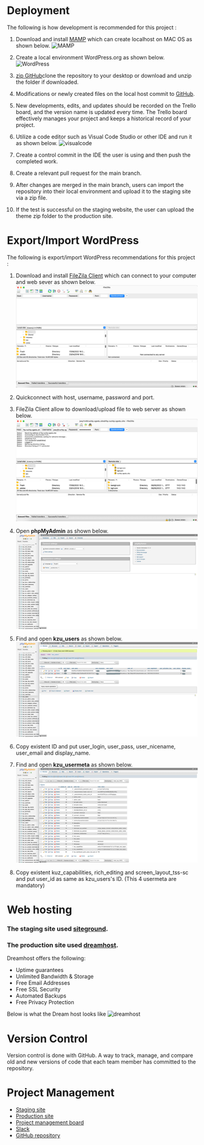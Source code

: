 # Deployment

The following is how development is recommended for this project :

1. Download and install [MAMP](https://www.mamp.info/en/mac/) which can create localhost on MAC OS as shown below.
![MAMP](./image/mamp.png)

2. Create a local environment WordPress.org as shown below.
![WordPress](./image/wordpress_setup.png)



3. [zip GitHub](cp3402-2022-team1)clone the repository to your desktop or download and unzip the folder if downloaded.
5. Modifications or newly created files on the local host commit to [GitHub](Labyrinth-child-2.0.0/Labyrinth-child/).
6. New developments, edits, and updates should be recorded on the Trello board, and the version name is updated every time. The Trello board effectively manages your project and keeps a historical record of your project.
7. Utilize a code editor such as Visual Code Studio or other IDE and run it as shown below.
![visualcode](./image/visualcode.png)

8. Create a control commit in the IDE the user is using and then push the completed work.
9. Create a relevant pull request for the main branch.
10. After changes are merged in the main branch, users can import the repository into their local environment and upload it to the staging site via a zip file.
11. If the test is successful on the staging website, the user can upload the theme zip folder to the production site.

# Export/Import WordPress

The following is export/import WordPress recommendations for this project :

1. Download and install [FileZila Client](https://filezilla-project.org/download.php?platform=osx) which can connect to your computer and web sever as shown below.
![FileZila_Client](./image/filezilla.png)

2. Quickconnect with host, username, password and port.
3. FileZila Client allow to download/upload file to web server as shown below.
![filezila_connected](./image/filezilla_connected.png)

4. Open **phpMyAdmin** as shown below.
![phpmyadmin](./image/phpmyadmin.png)

5. Find and open **kzu_users** as shown below.
![phpmyadmin_user](./image/phpMyAdmin_user.jpg)

6. Copy existent ID and put user_login, user_pass, user_nicename, user_email and display_name.
7. Find and open **kzu_usermeta** as shown below.
![phpmyadmin_usermeta](./image/phpmyadmin_usermeta.png)

8. Copy existent kuz_capabilities, rich_editing and screen_layout_tss-sc and put user_id as same as kzu_users's ID. (This 4 usermeta are mandatory)


# Web hosting 

### The staging site used [siteground](http://ruchip.sgedu.site/).
### The production site used [dreamhost](https://jihpar3.dreamhosters.com/).

Dreamhost offers the following:

- Uptime guarantees
- Unlimited Bandwidth & Storage
- Free Email Addresses
- Free SSL Security
- Automated Backups
- Free Privacy Protection

Below is what the Dream host looks like
![dreamhost](./image/dreamhost.png)

# Version Control

Version control is done with GitHub. A way to track, manage, and compare old and new versions of code that each team member has committed to the repository.

# Project Management

- [Staging site](http://ruchip.sgedu.site/)
- [Production site](https://jihpar3.dreamhosters.com/)
- [Project management board](https://trello.com/b/NDg5kUFU/cms-team)
- [Slack](https://app.slack.com/client/T1HPNSNKT/C03LW1D2HM2)
- [GitHub repository](/cp3402-2022-team1)

